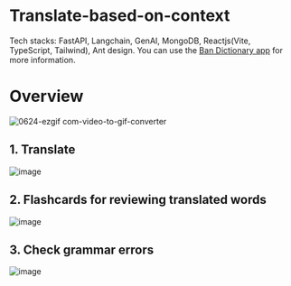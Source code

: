 # Translate-based-on-context
Tech stacks:  FastAPI, Langchain, GenAI, MongoDB, Reactjs(Vite, TypeScript, Tailwind), Ant design.
You can use the [Ban Dictionary app](https://bandict.vercel.app/) for more information.

# Overview

![0624-ezgif com-video-to-gif-converter](https://github.com/abaoxomtieu/Translate-based-on-context/assets/171532498/dd547ce9-8c67-45c6-b7ed-e675099b677f)

## 1. Translate
![image](https://github.com/abaoxomtieu/Translate-based-on-context/assets/171532498/8a0c6d20-0212-4470-a544-d4f68954fc9e)

## 2. Flashcards for reviewing translated words

![image](https://github.com/abaoxomtieu/Translate-based-on-context/assets/171532498/046adbac-22f8-4548-87de-1d1609c5a572)

## 3. Check grammar errors

![image](https://github.com/abaoxomtieu/Translate-based-on-context/assets/171532498/4fbe7a74-5faa-4a0c-9be8-f24397fd95dd)

